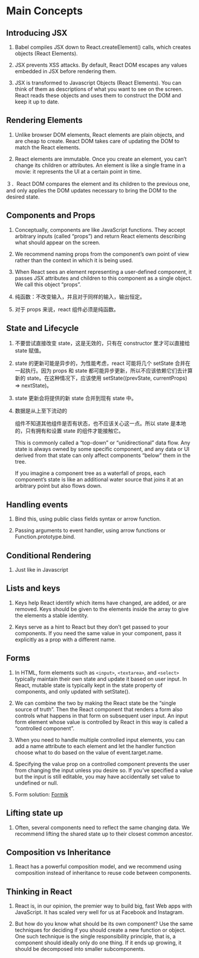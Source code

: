 # Main Concepts

## Introducing JSX

1. Babel compiles JSX down to React.createElement() calls, which creates objects (React Elements).

2. JSX prevents XSS attacks. By default, React DOM escapes any values embedded in JSX before rendering them.

3. JSX is transformed to Javascript Objects (React Elements). You can think of them as descriptions of what you want to see on the screen. React reads these objects and uses them to construct the DOM and keep it up to date.

## Rendering Elements

1. Unlike browser DOM elements, React elements are plain objects, and are cheap to create. React DOM takes care of updating the DOM to match the React elements.

2. React elements are immutable. Once you create an element, you can’t change its children or attributes. An element is like a single frame in a movie: it represents the UI at a certain point in time.

３．React DOM compares the element and its children to the previous one, and only applies the DOM updates necessary to bring the DOM to the desired state.

## Components and Props

1. Conceptually, components are like JavaScript functions. They accept arbitrary inputs (called “props”) and return React elements describing what should appear on the screen.

2. We recommend naming props from the component’s own point of view rather than the context in which it is being used.

3. When React sees an element representing a user-defined component, it passes JSX attributes and children to this component as a single object. We call this object “props”.

4. 纯函数：不改变输入，并且对于同样的输入，输出恒定。

5. 对于 props 来说，react 组件必须是纯函数。

## State and Lifecycle

1. 不要尝试直接改变 state，这是无效的，只有在 constructor 里才可以直接给 state 赋值。

2. state 的更新可能是异步的，为性能考虑，react 可能将几个 setState 合并在一起执行。因为 props 和 state 都可能异步更新，所以不应该依赖它们去计算新的 state。在这种情况下，应该使用 setState((prevState, currentProps) => nextState)。

3. state 更新会将提供的新 state 合并到现有 state 中。

4. 数据是从上至下流动的

   组件不知道其他组件是否有状态，也不应该关心这一点。所以 state 是本地的，只有拥有和设置 state 的组件才能接触它。

   This is commonly called a “top-down” or “unidirectional” data flow. Any state is always owned by some specific component, and any data or UI derived from that state can only affect components “below” them in the tree.

   If you imagine a component tree as a waterfall of props, each component’s state is like an additional water source that joins it at an arbitrary point but also flows down.

## Handling events

1. Bind this, using public class fields syntax or arrow function.

2. Passing arguments to event handler, using arrow functions or Function.prototype.bind.

## Conditional Rendering

1. Just like in Javascript

## Lists and keys

1. Keys help React identify which items have changed, are added, or are removed. Keys should be given to the elements inside the array to give the elements a stable identity.

2. Keys serve as a hint to React but they don’t get passed to your components. If you need the same value in your component, pass it explicitly as a prop with a different name.

## Forms

1. In HTML, form elements such as `<input>`, `<textarea>`, and `<select>` typically maintain their own state and update it based on user input. In React, mutable state is typically kept in the state property of components, and only updated with setState().

2. We can combine the two by making the React state be the “single source of truth”. Then the React component that renders a form also controls what happens in that form on subsequent user input. An input form element whose value is controlled by React in this way is called a “controlled component”.

3. When you need to handle multiple controlled input elements, you can add a name attribute to each element and let the handler function choose what to do based on the value of event.target.name.

4. Specifying the value prop on a controlled component prevents the user from changing the input unless you desire so. If you’ve specified a value but the input is still editable, you may have accidentally set value to undefined or null.

5. Form solution: [Formik](https://jaredpalmer.com/formik)

## Lifting state up

1. Often, several components need to reflect the same changing data. We recommend lifting the shared state up to their closest common ancestor.

## Composition vs Inheritance

1. React has a powerful composition model, and we recommend using composition instead of inheritance to reuse code between components.

## Thinking in React

1. React is, in our opinion, the premier way to build big, fast Web apps with JavaScript. It has scaled very well for us at Facebook and Instagram.

2. But how do you know what should be its own component? Use the same techniques for deciding if you should create a new function or object. One such technique is the single responsibility principle, that is, a component should ideally only do one thing. If it ends up growing, it should be decomposed into smaller subcomponents.
